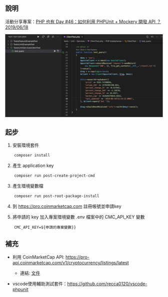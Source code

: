 ## 說明

活動分享專案：[PHP 也有 Day #46：如何利用 PHPUnit + Mockery 開發 API ？ 2019/06/18](https://community.laravel-dojo.com/phptheday/2019-06-18)

![](test-result.png)

## 起步

1. 安裝環境套件
```bash
    composer install
```
2. 產生 application key
```bash
    composer run post-create-project-cmd
```
3. 產生環境變數檔
```bash
    composer run post-root-package-install
```

4. 到 https://pro.coinmarketcap.com 註冊帳號並申請key

5. 將申請的 key 加入專案環境變數 .env 檔案中的 CMC_API_KEY 變數
```
    CMC_API_KEY=${申請的專案變數}}
```

## 補充

- 利用 CoinMarketCap API: https://pro-api.coinmarketcap.com/v1/cryptocurrency/listings/latest
    - 連結: [文件](https://coinmarketcap.com/api/documentation/v1/#operation/getV1CryptocurrencyListingsLatest)

- vscode使用輔助測試套件：https://github.com/recca0120/vscode-phpunit
